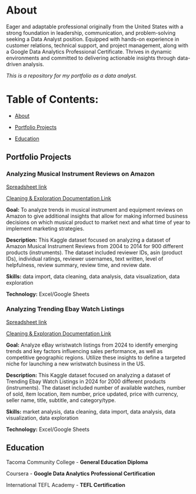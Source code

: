 # About <a name="About"></a>

Eager and adaptable professional originally from the United States with a strong foundation in leadership, communication, and problem-solving seeking a Data Analyst position. Equipped with hands-on experience in customer relations, technical support, and project management, along with a Google Data Analytics Professional Certificate. Thrives in dynamic environments and committed to delivering actionable insights through data-driven analysis.

*This is a repository for my portfolio as a data analyst.*

# Table of Contents:

- [About](#About)

- [Portfolio Projects](#Portfolio-Projects)

- [Education](#Education)

## Portfolio Projects <a name="Porfolio-Projects"></a>

### Analyzing Musical Instrument Reviews on Amazon 

[Spreadsheet link](https://docs.google.com/spreadsheets/d/1e0jJ0V8LyWQd3NcE3BezebxCdlhUmukMsUTKwlNSbU8/edit?usp=sharing)

[Cleaning & Exploration Documentation Link](https://docs.google.com/document/d/1FeDxRxyAal7VF9LtlTtNvaIw6VV02DRW_b3UcVhaho8/edit)

**Goal:** To analyze trends in musical instrument and equipment reviews on Amazon to give additional insights that allow for making informed business decisions on which musical product to market next and what time of year to implement marketing strategies. 

**Description:** This Kaggle dataset focused on analyzing a dataset of Amazon Musical Instrument Reviews from 2004 to 2014 for 900 different products (instruments). The dataset included reviewer IDs, asin (product IDs), individual ratings, reviewer usernames, text written, level of helpfulness, review summary, review time, and review date.

**Skills:** data import, data cleaning, data analysis, data visualization, data exploration

**Technology:** Excel/Google Sheets

### Analyzing Trending Ebay Watch Listings

[Spreadsheet link](https://docs.google.com/document/d/1WLGdXD4FgvMUdjNBt0dYsoXkwvFLkpcp53dxjV7Iq_s/edit?usp=sharing)

[Cleaning & Exploration Documentation Link](https://docs.google.com/document/d/1WLGdXD4FgvMUdjNBt0dYsoXkwvFLkpcp53dxjV7Iq_s/edit?usp=sharing)

**Goal:** Analyze eBay wristwatch listings from 2024 to identify emerging trends and key factors influencing sales performance, as well as competitive geographic regions. Utilize these insights to define a targeted niche for launching a new wristwatch business in the US. 

**Description:** This Kaggle dataset focused on analyzing a dataset of Trending Ebay Watch Listings in 2024 for 2000 different products (instruments). The dataset included number of available watches, number of sold, item location, item number, price updated, price with currency, seller name, title, subtitle, and category/type.

**Skills:** market analysis, data cleaning, data import, data analysis, data visualization, data exploration

**Technology:** Excel/Google Sheets

## Education <a name="Education"></a>

Tacoma Community College - **General Education Diploma**

Coursera - **Google Data Analytics Professional Certification**

International TEFL Academy - **TEFL Certification**
